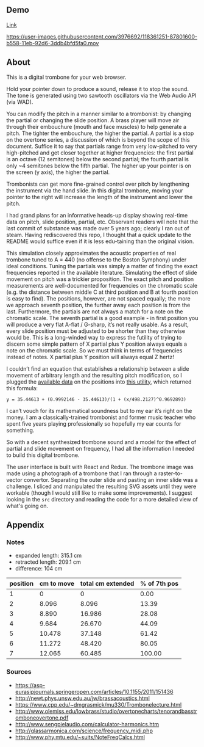 ## Demo

[Link](https://jdauriemma.com/trombone.js/)


https://user-images.githubusercontent.com/3976692/118361251-87801600-b558-11eb-92d6-3ddb4bfd5fa0.mov


## About

This is a digital trombone for your web browser.

Hold your pointer down to produce a sound, release it to stop the sound. The tone is generated using two sawtooth oscillators via the Web Audio API (via WAD).

You can modify the pitch in a manner similar to a trombonist: by changing the partial or changing the slide position. A brass player will move air through their embouchure (mouth and face muscles) to help generate a pitch. The tighter the embouchure, the higher the partial. A partial is a stop on the overtone series, a discussion of which is beyond the scope of this document. Suffice it to say that partials range from very low-pitched to very high-pitched and get closer together at higher frequencies: the first partial is an octave (12 semitones) below the second partial; the fourth partial is only ~4 semitones below the fifth partial. The higher up your pointer is on the screen (y axis), the higher the partial.

Trombonists can get more fine-grained control over pitch by lengthening the instrument via the hand slide. In this digital trombone, moving your pointer to the right will increase the length of the instrument and lower the pitch.

I had grand plans for an informative heads-up display showing real-time data on pitch, slide position, partial, etc. Observant readers will note that the last commit of substance was made over 5 years ago; clearly I ran out of steam. Having rediscovered this repo, I thought that a quick update to the README would suffice even if it is less edu-taining than the original vision.

This simulation closely approximates the acoustic properties of real trombone tuned to A = 440 (no offense to the Boston Symphony) under ideal conditions. Tuning the partials was simply a matter of finding the exact frequencies reported in the available literature. Simulating the effect of slide movement on pitch was a trickier proposition. The exact pitch and position measurements are well-documented for frequencies on the chromatic scale (e.g. the distance between middle C at third position and B at fourth position is easy to find). The positions, however, are not spaced equally; the more we approach seventh position, the further away each position is from the last. Furthermore, the partials are not always a match for a note on the chromatic scale. The seventh partial is a good example - in first position you will produce a very flat A-flat / G-sharp, it’s not really usable. As a result, every slide position must be adjusted to be shorter than they otherwise would be. This is a long-winded way to express the futility of trying to discern some simple pattern of X partial plus Y position always equals a note on the chromatic scale. So we must think in terms of frequencies instead of notes. X partial plus Y position will always equal Z hertz!

I couldn’t find an equation that establishes a relationship between a slide movement of arbitrary length and the resulting pitch modification, so I plugged the [available data](#notes) on the positions into [this utility](https://www.mycurvefit.com/), which returned this formula:

```
y = 35.44613 + (0.9992146 - 35.44613)/(1 + (x/498.2127)^0.9692893)
```

I can’t vouch for its mathematical soundness but to my ear it’s right on the money. I am a classically-trained trombonist and former music teacher who spent five years playing professionally so hopefully my ear counts for something.

So with a decent synthesized trombone sound and a model for the effect of partial and slide movement on frequency, I had all the information I needed to build this digital trombone.

The user interface is built with React and Redux.  The trombone image was made using a photograph of a trombone that I ran through a raster-to-vector convertor.  Separating the outer slide and pasting an inner slide was a challenge.  I sliced and manipulated the resulting SVG assets until they were workable (though I would still like to make some improvements).  I suggest looking in the `src` directory and reading the code for a more detailed view of what's going on.

## Appendix

### Notes

- expanded length: 315.1 cm
- retracted length: 209.1 cm
- difference: 104 cm

|position|cm to move|total cm extended|% of 7th pos|
|----|----|----|----|
|1|0|0|0.00|
|2|8.096|8.096|13.39|
|3|8.890|16.986|28.08|
|4|9.684|26.670|44.09|
|5|10.478|37.148|61.42|
|6|11.272|48.420|80.05|
|7|12.065|60.485|100.00|

### Sources
- https://asp-eurasipjournals.springeropen.com/articles/10.1155/2011/151436
- http://newt.phys.unsw.edu.au/jw/brassacoustics.html
- https://www.cpp.edu/~dmgrasmick/mu330/Trombonelecture.html
- http://www.olemiss.edu/lowbrass/studio/overtonecharts/tenorandbasstromboneovertone.pdf
- http://www.sengpielaudio.com/calculator-harmonics.htm
- http://glassarmonica.com/science/frequency_midi.php
- http://www.phy.mtu.edu/~suits/NoteFreqCalcs.html
